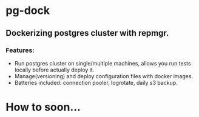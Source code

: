 # pg-dock

## Dockerizing postgres cluster with repmgr.

### Features:

 - Run postgres cluster on single/multiple machines, allows you run tests locally before actually deploy it.
 - Manage(versioning) and deploy configuration files with docker images.
 - Batteries included: connection pooler, logrotate, daily s3 backup.

# How to soon...